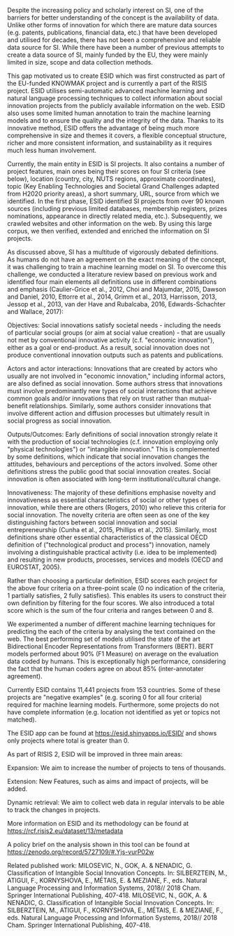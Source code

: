 Despite the increasing policy and scholarly interest on SI, one of the barriers for better understanding of the concept is the availability of data. Unlike other forms of innovation for which there are mature data sources (e.g. patents, publications, financial data, etc.) that have been developed and utilised for decades, there has not been a comprehensive and reliable data source for SI. While there have been a number of previous attempts to create a data source of SI, mainly funded by the EU, they were mainly limited in size, scope and data collection methods.

This gap motivated us to create ESID which was first constructed as part of the EU-funded KNOWMAK project and is currently a part of the RISIS project. ESID utilises semi-automatic advanced machine learning and natural language processing techniques to collect information about social innovation projects from the publicly available information on the web. ESID also uses some limited human annotation to train the machine learning models and to ensure the quality and the integrity of the data. Thanks to its innovative method, ESID offers the advantage of being much more comprehensive in size and themes it covers, a flexible conceptual structure, richer and more consistent information, and sustainability as it requires much less human involvement.

Currently, the main entity in ESID is SI projects. It also contains a number of project features, main ones being their scores on four SI criteria (see below), location (country, city, NUTS regions, approximate coordinates), topic (Key Enabling Technologies and Societal Grand Challenges adapted from H2020 priority areas), a short summary, URL, source from which we identified. In the first phase, ESID identified SI projects from over 90 known sources (including previous limited databases, membership registers, prizes nominations, appearance in directly related media, etc.). Subsequently, we crawled websites and other information on the web. By using this large corpus, we then verified, extended and enriched the information on SI projects.

As discussed above, SI has a multitude of vigorously debated definitions. As humans do not have an agreement on the exact meaning of the concept, it was challenging to train a machine learning model on SI. To overcome this challenge, we conducted a literature review based on previous work and identified four main elements all definitions use in different combinations and emphasis (Caulier-Grice et al., 2012, Choi and Majumdar, 2015, Dawson and Daniel, 2010, Ettorre et al., 2014, Grimm et al., 2013, Harrisson, 2013, Jessop et al., 2013, van der Have and Rubalcaba, 2016, Edwards-Schachter and Wallace, 2017):

Objectives: Social innovations satisfy societal needs - including the needs of particular social groups (or aim at social value creation) - that are usually not met by conventional innovative activity (c.f. "economic innovation"), either as a goal or end-product. As a result, social innovation does not produce conventional innovation outputs such as patents and publications.

Actors and actor interactions: Innovations that are created by actors who usually are not involved in "economic innovation," including informal actors, are also defined as social innovation. Some authors stress that innovations must involve predominantly new types of social interactions that achieve common goals and/or innovations that rely on trust rather than mutual-benefit relationships. Similarly, some authors consider innovations that involve different action and diffusion processes but ultimately result in social progress as social innovation.

Outputs/Outcomes: Early definitions of social innovation strongly relate it with the production of social technologies (c.f. innovation employing only "physical technologies") or "intangible innovation." This is complemented by some definitions, which indicate that social innovation changes the attitudes, behaviours and perceptions of the actors involved. Some other definitions stress the public good that social innovation creates. Social innovation is often associated with long-term institutional/cultural change.

Innovativeness: The majority of these definitions emphasise novelty and innovativeness as essential characteristics of social or other types of innovation, while there are others (Rogers, 2010) who relieve this criteria for social innovation. The novelty criteria are often seen as one of the key distinguishing factors between social innovation and social entrepreneurship (Cunha et al., 2015, Phillips et al., 2015). Similarly, most definitions share other essential characteristics of the classical OECD definition of ("technological product and process") innovation, namely involving a distinguishable practical activity (i.e. idea to be implemented) and resulting in new products, processes, services and models (OECD and EUROSTAT, 2005).

Rather than choosing a particular definition, ESID scores each project for the above four criteria on a three-point scale (0 no indication of the criteria, 1 partially satisfies, 2 fully satisfies). This enables its users to construct their own definition by filtering for the four scores. We also introduced a total score which is the sum of the four criteria and ranges between 0 and 8.

We experimented a number of different machine learning techniques for predicting the each of the criteria by analysing the text contained on the web. The best performing set of models utilised the state of the art Bidirectional Encoder Representations from Transformers (BERT). BERT models performed about 90% (F1 Measure) on average on the evaluation data coded by humans. This is exceptionally high performance, considering the fact that the human coders agree on about 85% (inter-annotater agreement).

Currently ESID contains 11,441 projects from 153 countries. Some of these projects are "negative examples" (e.g. scoring 0 for all four criteria) required for machine learning models. Furthermore, some projects do not have complete information (e.g. location not identified as yet or topics not matched). 

The ESID app can be found at https://esid.shinyapps.io/ESID/ and shows only projects where total is greater than 0.

As part of RISIS 2, ESID will be improved in three main areas:

Expansion: We aim to increase the number of projects to tens of thousands.

Extension: New Features, such as aims and impact of projects, will be added.

Dynamic retrieval: We aim to collect web data in regular intervals to be able to track the changes in projects.

More information on ESID and its methodology can be found at https://rcf.risis2.eu/dataset/13/metadata

A policy brief on the analysis shown in this tool can be found at https://zenodo.org/record/5727109/#.Yjs-vurP02w


Related published work:
MILOSEVIC, N., GOK, A. & NENADIC, G. Classification of Intangible Social Innovation Concepts. In: SILBERZTEIN, M., ATIGUI, F., KORNYSHOVA, E., MÉTAIS, E. & MEZIANE, F., eds. Natural Language Processing and Information Systems, 2018// 2018 Cham. Springer International Publishing, 407-418.
MILOSEVIC, N., GOK, A. & NENADIC, G. Classification of Intangible Social Innovation Concepts. In: SILBERZTEIN, M., ATIGUI, F., KORNYSHOVA, E., MÉTAIS, E. & MEZIANE, F., eds. Natural Language Processing and Information Systems, 2018// 2018 Cham. Springer International Publishing, 407-418.




